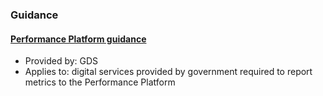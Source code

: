 ### Guidance

#### [Performance Platform guidance](http://performance-platform.readthedocs.org/en/latest/)

* Provided by: GDS
* Applies to: digital services provided by government required to report metrics to the Performance Platform